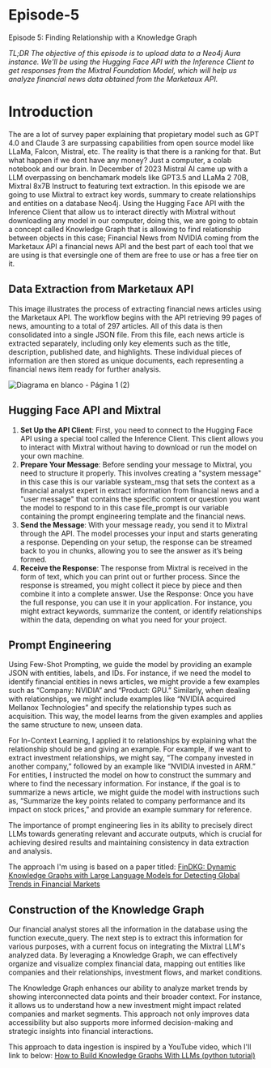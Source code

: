 # Episode-5
Episode 5: Finding Relationship with a Knowledge Graph

*TL;DR The objective of this episode is to upload data to a Neo4j Aura instance. We'll be using the Hugging Face API with the Inference Client to get responses from the Mixtral Foundation Model, which will help us analyze financial news data obtained from the Marketaux API.*

# Introduction

The are a lot of survey paper explaining that propietary model such as GPT 4.0 and Claude 3 are surpassing capabilities from open source model like LLaMa, Falcon, Mistral, etc. The reality is that there is a ranking for that. But what happen if we dont have any money? Just a computer, a colab notebook and our brain. In December of 2023 Mistral AI came up with a LLM overpassing on benchamark models like GPT3.5 and LLaMa 2 70B, Mixtral 8x7B Instruct to featuring text extraction. In this episode we are going to use Mixtral to extract key words, summary to create relationships and entities on a database Neo4j. Using the Hugging Face API with the Inference Client that allow us to interact directly with Mixtral without downloading any model in our computer, doing this, we are going to obtain a concept called Knowledge Graph that is allowing to find relationship between objects in this case; Financial News from NVIDIA coming from the Marketaux API a financial news API and the best part of each tool that we are using is that eversingle one of them are free to use or has a free tier on it.

## Data Extraction from Marketaux API
This image illustrates the process of extracting financial news articles using the Marketaux API. The workflow begins with the API retrieving 99 pages of news, amounting to a total of 297 articles. All of this data is then consolidated into a single JSON file. From this file, each news article is extracted separately, including only key elements such as the title, description, published date, and highlights. These individual pieces of information are then stored as unique documents, each representing a financial news item ready for further analysis.


![Diagrama en blanco - Página 1 (2)](https://github.com/user-attachments/assets/cf731986-3e10-40b2-8e0e-9006303a2eba)

## Hugging Face API and Mixtral
1. **Set Up the API Client**: First, you need to connect to the Hugging Face API using a special tool called the Inference Client. This client allows you to interact with Mixtral without having to download or run the model on your own machine.
2. **Prepare Your Message**: Before sending your message to Mixtral, you need to structure it properly. This involves creating a "system message" in this case this is our variable systeam_msg that sets the context as a financial analyst expert in extract information from financial news and a "user message" that contains the specific content or question you want the model to respond to in this case file_prompt is our variable containing the prompt engineering template and the financial news.
3. **Send the Message**: With your message ready, you send it to Mixtral through the API. The model processes your input and starts generating a response. Depending on your setup, the response can be streamed back to you in chunks, allowing you to see the answer as it’s being formed.
4. **Receive the Response**: The response from Mixtral is received in the form of text, which you can print out or further process. Since the response is streamed, you might collect it piece by piece and then combine it into a complete answer.
Use the Response: Once you have the full response, you can use it in your application. For instance, you might extract keywords, summarize the content, or identify relationships within the data, depending on what you need for your project.

## Prompt Engineering
Using Few-Shot Prompting, we guide the model by providing an example JSON with entities, labels, and IDs. For instance, if we need the model to identify financial entities in news articles, we might provide a few examples such as “Company: NVIDIA” and “Product: GPU.” Similarly, when dealing with relationships, we might include examples like “NVIDIA acquired Mellanox Technologies” and specify the relationship types such as acquisition. This way, the model learns from the given examples and applies the same structure to new, unseen data.

For In-Context Learning, I applied it to relationships by explaining what the relationship should be and giving an example. For example, if we want to extract investment relationships, we might say, “The company invested in another company,” followed by an example like “NVIDIA invested in ARM.” For entities, I instructed the model on how to construct the summary and where to find the necessary information. For instance, if the goal is to summarize a news article, we might guide the model with instructions such as, “Summarize the key points related to company performance and its impact on stock prices,” and provide an example summary for reference.

The importance of prompt engineering lies in its ability to precisely direct LLMs towards generating relevant and accurate outputs, which is crucial for achieving desired results and maintaining consistency in data extraction and analysis.

The approach I'm using is based on a paper titled: [FinDKG: Dynamic Knowledge Graphs with Large Language Models for Detecting Global Trends in Financial Markets](https://arxiv.org/pdf/2407.10909)

## Construction of the Knowledge Graph

Our financial analyst stores all the information in the database using the function execute_query. The next step is to extract this information for various purposes, with a current focus on integrating the Mixtral LLM's analyzed data. By leveraging a Knowledge Graph, we can effectively organize and visualize complex financial data, mapping out entities like companies and their relationships, investment flows, and market conditions.

The Knowledge Graph enhances our ability to analyze market trends by showing interconnected data points and their broader context. For instance, it allows us to understand how a new investment might impact related companies and market segments. This approach not only improves data accessibility but also supports more informed decision-making and strategic insights into financial interactions.

This approach to data ingestion is inspired by a YouTube video, which I'll link to below: [How to Build Knowledge Graphs With LLMs (python tutorial)](https://www.youtube.com/watch?v=tcHIDCGu6Yw&t=1258s)
